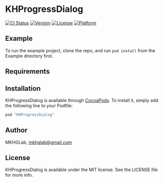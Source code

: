 # KHProgressDialog

[![CI Status](http://img.shields.io/travis/MKHGLab/KHProgressDialog.svg?style=flat)](https://travis-ci.org/MKHGLab/KHProgressDialog)
[![Version](https://img.shields.io/cocoapods/v/KHProgressDialog.svg?style=flat)](http://cocoapods.org/pods/KHProgressDialog)
[![License](https://img.shields.io/cocoapods/l/KHProgressDialog.svg?style=flat)](http://cocoapods.org/pods/KHProgressDialog)
[![Platform](https://img.shields.io/cocoapods/p/KHProgressDialog.svg?style=flat)](http://cocoapods.org/pods/KHProgressDialog)

## Example

To run the example project, clone the repo, and run `pod install` from the Example directory first.

## Requirements

## Installation

KHProgressDialog is available through [CocoaPods](http://cocoapods.org). To install
it, simply add the following line to your Podfile:

```ruby
pod "KHProgressDialog"
```

## Author

MKHGLab, mkhglab@gmail.com

## License

KHProgressDialog is available under the MIT license. See the LICENSE file for more info.

